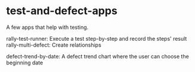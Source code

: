 test-and-defect-apps
====================

A few apps that help with testing.

rally-test-runner: Execute a test step-by-step and record the steps' result
rally-multi-defect: Create relationships

defect-trend-by-date: A defect trend chart where the user can choose the beginning date
